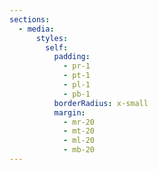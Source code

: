 ```yaml
---
sections:
  - media:
      styles:
        self:
          padding:
            - pr-1
            - pt-1
            - pl-1
            - pb-1
          borderRadius: x-small
          margin:
            - mr-20
            - mt-20
            - ml-20
            - mb-20
---
```

